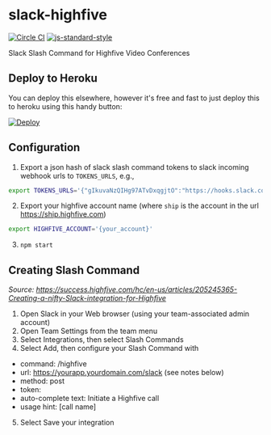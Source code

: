 slack-highfive
=================

[![Circle CI](https://circleci.com/gh/lanetix/slack-highfive.svg?style=svg)](https://circleci.com/gh/lanetix/slack-highfive)
[![js-standard-style](https://img.shields.io/badge/code%20style-standard-brightgreen.svg?style=flat)](https://github.com/feross/standard)

Slack Slash Command for Highfive Video Conferences

Deploy to Heroku
----------------
You can deploy this elsewhere, however it's free and fast to just deploy this to heroku using this handy button:

[![Deploy](https://www.herokucdn.com/deploy/button.png)](https://heroku.com/deploy)

Configuration
-----

1. Export a json hash of slack slash command tokens to slack incoming webhook urls to `TOKENS_URLS`, e.g.,
```bash
export TOKENS_URLS='{"gIkuvaNzQIHg97ATvDxqgjtO":"https://hooks.slack.com/services/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"}'
```
2. Export your highfive account name (where `ship` is the account in the url https://ship.highfive.com)
```bash
export HIGHFIVE_ACCOUNT='{your_account}'
```
3. `npm start`

Creating Slash Command
----------------------
_Source: https://success.highfive.com/hc/en-us/articles/205245365-Creating-a-nifty-Slack-integration-for-Highfive_

1. Open Slack in your Web browser (using your team-associated admin account)
2. Open Team Settings from the team menu
3. Select Integrations, then select Slash Commands
4. Select Add, then configure your Slash Command with
  - command: /highfive
  - url: https://yourapp.yourdomain.com/slack (see notes below)
  - method: post
  - token: <some-auto-generated-text>
  - auto-complete text: Initiate a Highfive call
  - usage hint: [call name]
5. Select Save your integration
